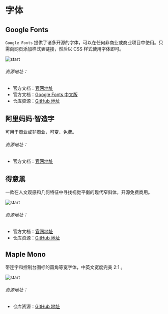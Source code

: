# 字体

## Google Fonts

`Google Fonts` 提供了诸多开源的字体，可以在任何非商业或商业项目中使用。只需向网页添加样式表链接，然后以 CSS 样式使用字体即可。

![start](https://img.shields.io/github/stars/google/fonts?style=social)

###### 资源地址：
- 官方文档：[官网地址](https://developers.google.cn/fonts?hl=zh-cn)
- 官方文档：[Google Fonts 中文版](https://www.googlefonts.cn/)
- 仓库资源：[GitHub 地址](https://github.com/google/fonts)


## 阿里妈妈·智造字

可用于商业或非商业，可变、免费。

###### 资源地址：
- 官方文档：[官网地址](https://www.iconfont.cn/fonts)
  

## 得意黑

一款在人文观感和几何特征中寻找视觉平衡的现代窄斜体，开源免费商用。

![start](https://img.shields.io/github/stars/atelier-anchor/smiley-sans?style=social)

###### 资源地址：
- 官方文档：[官网地址](https://atelier-anchor.com/typefaces/smiley-sans)
- 仓库资源：[GitHub 地址](https://github.com/atelier-anchor/smiley-sans)


## Maple Mono

带连字和控制台图标的圆角等宽字体，中英文宽度完美 2:1 。

![start](https://img.shields.io/github/stars/subframe7536/maple-font?style=social)

###### 资源地址：
- 仓库资源：[GitHub 地址](https://github.com/subframe7536/maple-font)
